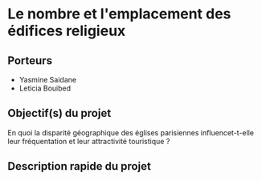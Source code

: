 # Le nombre et l'emplacement des édifices religieux

## Porteurs

- Yasmine Saidane
- Leticia Bouibed

## Objectif(s) du projet

En quoi la disparité géographique des églises parisiennes influencet-t-elle leur fréquentation et leur attractivité touristique ?

## Description rapide du projet



